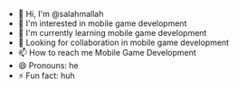 - 👋 Hi, I'm @salahmallah
- 👀 I'm interested in mobile game development
- 🌱 I'm currently learning mobile game development
- 💞️ Looking for collaboration in mobile game development
- 📫 How to reach me Mobile Game Development
- 😄 Pronouns: he
- ⚡ Fun fact: huh

<!---
salahmallah/salahmallah is a ✨ private ✨ repository because the `README.md` file (this file) appears in your GitHub profile.

You can click the preview link to take a look at the changes you've made.
--->
